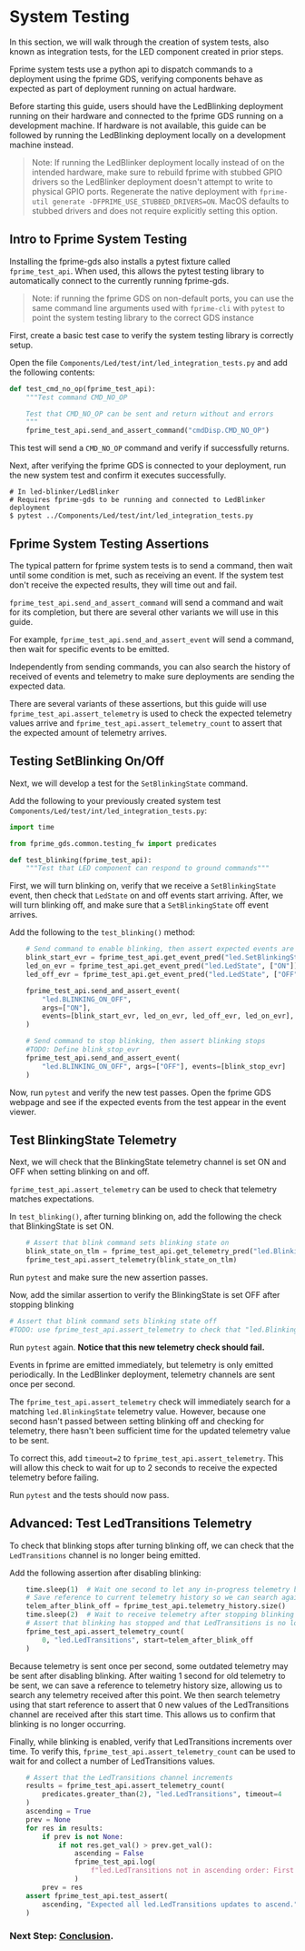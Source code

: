 # System Testing

In this section, we will walk through the creation of system tests, also known as integration tests, for the LED component created in prior steps.

Fprime system tests use a python api to dispatch commands to a deployment using the fprime GDS, verifying components behave as expected as part of deployment running on actual hardware.

Before starting this guide, users should have the LedBlinking deployment running on their hardware and connected to the fprime GDS running on a development machine. If hardware is not available, this guide can be followed by running the LedBlinking deployment locally on a development machine instead.

> Note: If running the LedBlinker deployment locally instead of on the intended hardware, make sure to rebuild fprime with stubbed GPIO drivers so the LedBlinker deployment doesn't attempt to write to physical GPIO ports. Regenerate the native deployment with `fprime-util generate -DFPRIME_USE_STUBBED_DRIVERS=ON`. MacOS defaults to stubbed drivers and does not require explicitly setting this option.

## Intro to Fprime System Testing

Installing the fprime-gds also installs a pytest fixture called `fprime_test_api`. When used, this allows the pytest testing library to automatically connect to the currently running fprime-gds.

> Note: if running the fprime GDS on non-default ports, you can use the same command line arguments used with `fprime-cli` with `pytest` to point the system testing library to the correct GDS instance

First, create a basic test case to verify the system testing library is correctly setup.


Open the file `Components/Led/test/int/led_integration_tests.py` and add the following contents:

```python
def test_cmd_no_op(fprime_test_api):
    """Test command CMD_NO_OP

    Test that CMD_NO_OP can be sent and return without and errors
    """
    fprime_test_api.send_and_assert_command("cmdDisp.CMD_NO_OP")
```

This test will send a `CMD_NO_OP` command and verify if successfully returns.

Next, after verifying the fprime GDS is connected to your deployment, run the new system test and confirm it executes successfully.

```shell
# In led-blinker/LedBlinker
# Requires fprime-gds to be running and connected to LedBlinker deployment
$ pytest ../Components/Led/test/int/led_integration_tests.py
```

## Fprime System Testing Assertions

The typical pattern for fprime system tests is to send a command, then wait until some condition is met, such as receiving an event. If the system test don't receive the expected results, they will time out and fail.

`fprime_test_api.send_and_assert_command` will send a command and wait for its completion, but there are several other variants we will use in this guide.

For example, `fprime_test_api.send_and_assert_event` will send a command, then wait for specific events to be emitted.

Independently from sending commands, you can also search the history of received of events and telemetry to make sure deployments are sending the expected data.

There are several variants of these assertions, but this guide will use `fprime_test_api.assert_telemetry` is used to check the expected telemetry values arrive and `fprime_test_api.assert_telemetry_count` to assert that the expected amount of telemetry arrives.

## Testing SetBlinking On/Off

Next, we will develop a test for the `SetBlinkingState` command.


Add the following to your previously created system test `Components/Led/test/int/led_integration_tests.py`:


```python
import time

from fprime_gds.common.testing_fw import predicates

def test_blinking(fprime_test_api):
    """Test that LED component can respond to ground commands"""
```

First, we will turn blinking on, verify that we receive a `SetBlinkingState` event, then check that `LedState` on and off events start arriving. After, we will turn blinking off, and make sure that a `SetBlinkingState` off event arrives.

Add the following to the `test_blinking()` method:

```python
    # Send command to enable blinking, then assert expected events are emitted
    blink_start_evr = fprime_test_api.get_event_pred("led.SetBlinkingState", ["ON"])
    led_on_evr = fprime_test_api.get_event_pred("led.LedState", ["ON"])
    led_off_evr = fprime_test_api.get_event_pred("led.LedState", ["OFF"])

    fprime_test_api.send_and_assert_event(
        "led.BLINKING_ON_OFF",
        args=["ON"],
        events=[blink_start_evr, led_on_evr, led_off_evr, led_on_evr],
    )

    # Send command to stop blinking, then assert blinking stops
    #TODO: Define blink_stop_evr
    fprime_test_api.send_and_assert_event(
        "led.BLINKING_ON_OFF", args=["OFF"], events=[blink_stop_evr]
    )
```

Now, run `pytest` and verify the new test passes. Open the fprime GDS webpage and see if the expected events from the test appear in the event viewer.

## Test BlinkingState Telemetry

Next, we will check that the BlinkingState telemetry channel is set ON and OFF when setting blinking on and off.

`fprime_test_api.assert_telemetry` can be used to check that telemetry matches expectations.

In `test_blinking()`, after turning blinking on, add the following the check that BlinkingState is set ON.

```python
    # Assert that blink command sets blinking state on
    blink_state_on_tlm = fprime_test_api.get_telemetry_pred("led.BlinkingState", "ON")
    fprime_test_api.assert_telemetry(blink_state_on_tlm)
```

Run `pytest` and make sure the new assertion passes.

Now, add the similar assertion to verify the BlinkingState is set OFF after stopping blinking

```python
# Assert that blink command sets blinking state off
#TODO: use fprime_test_api.assert_telemetry to check that "led.BlinkingState" is off
```

Run `pytest` again. **Notice that this new telemetry check should fail.**

Events in fprime are emitted immediately, but telemetry is only emitted periodically. In the LedBlinker deployment, telemetry channels are sent once per second.

The `fprime_test_api.assert_telemetry` check will immediately search for a matching `led.BlinkingState` telemetry value.
However, because one second hasn't passed between setting blinking off and checking for telemetry, there hasn't been sufficient time for the updated telemetry value to be sent.

To correct this, add `timeout=2` to `fprime_test_api.assert_telemetry`. This will allow this check to wait for up to 2 seconds to receive the expected telemetry before failing.

Run `pytest` and the tests should now pass.

## Advanced: Test LedTransitions Telemetry

To check that blinking stops after turning blinking off, we can check that the `LedTransitions` channel is no longer being emitted.

Add the following assertion after disabling blinking:

```python
    time.sleep(1)  # Wait one second to let any in-progress telemetry be sent
    # Save reference to current telemetry history so we can search against future telemetry
    telem_after_blink_off = fprime_test_api.telemetry_history.size()
    time.sleep(2)  # Wait to receive telemetry after stopping blinking
    # Assert that blinking has stopped and that LedTransitions is no longer updating
    fprime_test_api.assert_telemetry_count(
        0, "led.LedTransitions", start=telem_after_blink_off
    )
```

Because telemetry is sent once per second, some outdated telemetry may be sent after disabling blinking.
After waiting 1 second for old telemetry to be sent, we can save a reference to telemetry history size, allowing us to search any telemetry received after this point. We then search telemetry using that start reference to assert that 0 new values of the LedTransitions channel are received after this start time. This allows us to confirm that blinking is no longer occurring.


Finally, while blinking is enabled, verify that LedTransitions increments over time.
To verify this, `fprime_test_api.assert_telemetry_count` can be used to wait for and collect a number of LedTransitions values.

```python
    # Assert that the LedTransitions channel increments
    results = fprime_test_api.assert_telemetry_count(
        predicates.greater_than(2), "led.LedTransitions", timeout=4
    )
    ascending = True
    prev = None
    for res in results:
        if prev is not None:
            if not res.get_val() > prev.get_val():
                ascending = False
                fprime_test_api.log(
                    f"led.LedTransitions not in ascending order: First ({prev.get_val()}) Second ({res.get_val()})"
                )
        prev = res
    assert fprime_test_api.test_assert(
        ascending, "Expected all led.LedTransitions updates to ascend.", True
    )
```

### Next Step: [Conclusion](./conclusion.md).
